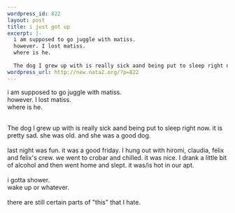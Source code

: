 ```yaml
--- 
wordpress_id: 822
layout: post
title: i just got up
excerpt: |-
  i am supposed to go juggle with matiss. 
  however. I lost matiss. 
  where is he. 
  
  The dog I grew up with is really sick aand being put to sleep right now. it is pretty sad. she was old. and she was a good dog. last night was fun. it was a good friday. I hung out with hiromi, claudia, felix and felix's crew. we went to crobar and chilled. it was nice. I drank a lit...
wordpress_url: http://new.nata2.org/?p=822
---
```

i am supposed to go juggle with matiss. <br/>
however. I lost matiss. <br/>
where is he. <br/><br/>

The dog I grew up with is really sick aand being put to sleep right now. it is pretty sad. she was old. and she was a good dog. <Br><br/>last night was fun. it was a good friday. I hung out with hiromi, claudia, felix and felix's crew. we went to crobar and chilled. it was nice. I drank a little bit of alcohol and then went home and slept. it was/is hot in our apt. <Br><br/>i gotta shower.<br/>wake up or whatever.<br/><br/>there are still certain parts of "this" that I hate. 
